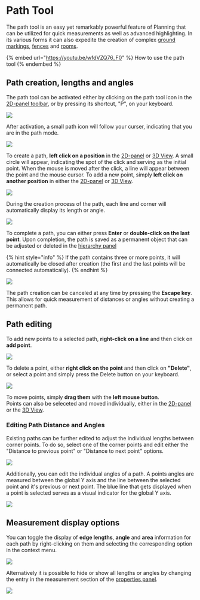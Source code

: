 # Path Tool

The path tool is an easy yet remarkably powerful feature of Planning that can be utilized for quick measurements as well as advanced highlighting. In its various forms it can also expedite the creation of complex [ground markings](ground-markings.md), [fences](fence-tool.md#creating-a-fence) and [rooms](the-room-tool.md#creating-a-room).

{% embed url="https://youtu.be/wfdVZQ76_F0" %}
How to use the path tool
{% endembed %}

## Path creation, lengths and angles

The path tool can be activated either by clicking on the path tool icon in the [2D-panel toolbar](../user-interface/the-2d-panel.md#the-toolbar-of-the-2d-panel), or by pressing its shortcut, "P", on your keyboard.

![](../../../.gitbook/assets/iVP_guide_path_tool_menu.jpg)

After activation, a small path icon will follow your curser, indicating that you are in the path mode.

![](../../../.gitbook/assets/iVP_path_tool_mouse_icon.jpg)

To create a path, **left click on a position** in the [2D-panel](../user-interface/the-2d-panel.md) or [3D View](../user-interface/the-3d-view.md). A small circle will appear, indicating the spot of the click and serving as the initial point. When the mouse is moved after the click, a line will appear between the point and the mouse cursor. To add a new point, simply **left click on another position** in either the [2D-panel](../user-interface/the-2d-panel.md) or [3D View](../user-interface/the-3d-view.md).

![](../../../.gitbook/assets/iVP_path_tool_draw_path_line_new.jpg)

During the creation process of the path, each line and corner will automatically display its length or angle.

![](../../../.gitbook/assets/iVP_path_tool_daw_path_angle_new.jpg)

To complete a path, you can either press **Enter** or **double-click on the last point**. Upon completion, the path is saved as a permanent object that can be adjusted or deleted in the [hierarchy panel](../user-interface/hierarchy-panel.md)

{% hint style="info" %}
If the path contains three or more points, it will automatically be closed after creation (the first and the last points will be connected automatically).
{% endhint %}

![](../../../.gitbook/assets/iVP_path_tool_draw_path_panel_new.jpg)

The path creation can be canceled at any time by pressing the **Escape key**. This allows for quick measurement of distances or angles without creating a permanent path.

## Path editing

To add new points to a selected path, **right-click on a line** and then click on **add point**.  

![](../../../.gitbook/assets/iVP_path_tool_draw_path_right_click_line_new.jpg)

To delete a point, either **right click on the point** and then click on **"Delete"**, or select a point and simply press the Delete button on your keyboard.

![](../../../.gitbook/assets/iVP_path_tool_delete_point.jpg)

To move points, simply **drag them** with the **left mouse button**.  
Points can also be seleceted and moved individually, either in the [2D-panel](../user-interface/the-2d-panel.md) or the [3D View](../user-interface/the-3d-view.md).

### Editing Path Distance and Angles

Existing paths can be further edited to adjust the individual lengths between corner points. To do so, select one of the corner points and edit either the "Distance to previous point" or "Distance to next point" options.

![](../../../.gitbook/assets/iVP_path_tool_edit_corner_distance.jpg)

Additionally, you can edit the individual angles of a path. A points angles are measured between the global Y axis and the line between the selected point and it's previous or next point. The blue line that gets displayed when a point is selected serves as a visual indicator for the global Y axis.

![](../../../.gitbook/assets/iVP_path_tool_edit_axis_distance.jpg)
## Measurement display options

You can toggle the display of **edge lengths**, **angle** and **area** information for each path by right-clicking on them and selecting the corresponding option in the context menu.

![](../../../.gitbook/assets/iVP_path_tool_context_menu.jpg)

Alternatively it is possible to hide or show all lengths or angles by changing the entry in the measurement section of the [properties panel](../user-interface/the-info-panel.md).

![](../../../.gitbook/assets/iVP_path_tool_properties_window_2d.jpg)